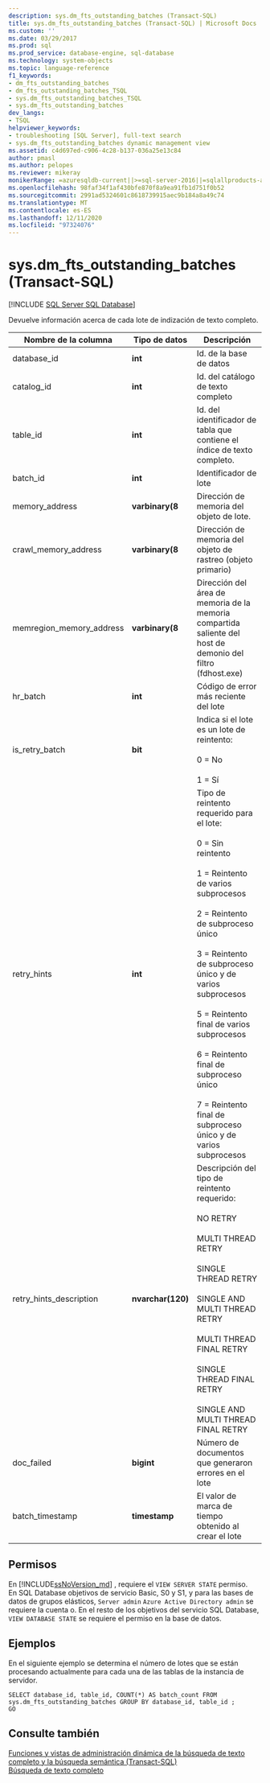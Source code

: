 ```yaml
---
description: sys.dm_fts_outstanding_batches (Transact-SQL)
title: sys.dm_fts_outstanding_batches (Transact-SQL) | Microsoft Docs
ms.custom: ''
ms.date: 03/29/2017
ms.prod: sql
ms.prod_service: database-engine, sql-database
ms.technology: system-objects
ms.topic: language-reference
f1_keywords:
- dm_fts_outstanding_batches
- dm_fts_outstanding_batches_TSQL
- sys.dm_fts_outstanding_batches_TSQL
- sys.dm_fts_outstanding_batches
dev_langs:
- TSQL
helpviewer_keywords:
- troubleshooting [SQL Server], full-text search
- sys.dm_fts_outstanding_batches dynamic management view
ms.assetid: c4d697ed-c906-4c28-b137-036a25e13c84
author: pmasl
ms.author: pelopes
ms.reviewer: mikeray
monikerRange: =azuresqldb-current||>=sql-server-2016||=sqlallproducts-allversions||>=sql-server-linux-2017||=azuresqldb-mi-current
ms.openlocfilehash: 98faf34f1af430bfe870f8a9ea91fb1d751f0b52
ms.sourcegitcommit: 2991ad5324601c8618739915aec9b184a8a49c74
ms.translationtype: MT
ms.contentlocale: es-ES
ms.lasthandoff: 12/11/2020
ms.locfileid: "97324076"
---
```

# <a name="sysdm_fts_outstanding_batches-transact-sql"></a>sys.dm_fts_outstanding_batches (Transact-SQL)
[!INCLUDE [SQL Server SQL Database](../../includes/applies-to-version/sql-asdb.md)]

  Devuelve información acerca de cada lote de indización de texto completo.  
  
  |Nombre de la columna|Tipo de datos|Descripción|  
|-----------------|---------------|-----------------|  
|database_id|**int**|Id. de la base de datos|  
|catalog_id|**int**|Id. del catálogo de texto completo|  
|table_id|**int**|Id. del identificador de tabla que contiene el índice de texto completo.|  
|batch_id|**int**|Identificador de lote|  
|memory_address|**varbinary(8**|Dirección de memoria del objeto de lote.|  
|crawl_memory_address|**varbinary(8**|Dirección de memoria del objeto de rastreo (objeto primario)|  
|memregion_memory_address|**varbinary(8**|Dirección del área de memoria de la memoria compartida saliente del host de demonio del filtro (fdhost.exe)|  
|hr_batch|**int**|Código de error más reciente del lote|  
|is_retry_batch|**bit**|Indica si el lote es un lote de reintento:<br /><br /> 0 = No<br /><br /> 1 = Sí|  
|retry_hints|**int**|Tipo de reintento requerido para el lote:<br /><br /> 0 = Sin reintento<br /><br /> 1 = Reintento de varios subprocesos<br /><br /> 2 = Reintento de subproceso único<br /><br /> 3 = Reintento de subproceso único y de varios subprocesos<br /><br /> 5 = Reintento final de varios subprocesos<br /><br /> 6 = Reintento final de subproceso único<br /><br /> 7 = Reintento final de subproceso único y de varios subprocesos|  
|retry_hints_description|**nvarchar(120)**|Descripción del tipo de reintento requerido:<br /><br /> NO RETRY<br /><br /> MULTI THREAD RETRY<br /><br /> SINGLE THREAD RETRY<br /><br /> SINGLE AND MULTI THREAD RETRY<br /><br /> MULTI THREAD FINAL RETRY<br /><br /> SINGLE THREAD FINAL RETRY<br /><br /> SINGLE AND MULTI THREAD FINAL RETRY|  
|doc_failed|**bigint**|Número de documentos que generaron errores en el lote|  
|batch_timestamp|**timestamp**|El valor de marca de tiempo obtenido al crear el lote|  
  
## <a name="permissions"></a>Permisos  

En [!INCLUDE[ssNoVersion_md](../../includes/ssnoversion-md.md)] , requiere el `VIEW SERVER STATE` permiso.   
En SQL Database objetivos de servicio Basic, S0 y S1, y para las bases de datos de grupos elásticos, `Server admin` `Azure Active Directory admin` se requiere la cuenta o. En el resto de los objetivos del servicio SQL Database, `VIEW DATABASE STATE` se requiere el permiso en la base de datos.   
  
## <a name="examples"></a>Ejemplos  
 En el siguiente ejemplo se determina el número de lotes que se están procesando actualmente para cada una de las tablas de la instancia de servidor.  
  
```  
SELECT database_id, table_id, COUNT(*) AS batch_count FROM sys.dm_fts_outstanding_batches GROUP BY database_id, table_id ;  
GO  
```  
  
## <a name="see-also"></a>Consulte también  
 [Funciones y vistas de administración dinámica de la búsqueda de texto completo y la búsqueda semántica &#40;Transact-SQL&#41;](../../relational-databases/system-dynamic-management-views/full-text-and-semantic-search-dynamic-management-views-functions.md)   
 [Búsqueda de texto completo](../../relational-databases/search/full-text-search.md)  
  
  

